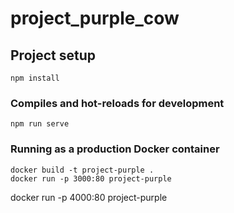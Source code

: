# project_purple_cow

## Project setup
```
npm install
```

### Compiles and hot-reloads for development
```
npm run serve
```

### Running as a production Docker container

```
docker build -t project-purple .
docker run -p 3000:80 project-purple
```

docker run -p 4000:80 project-purple
